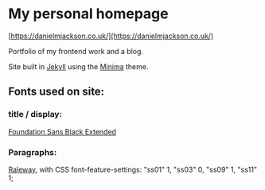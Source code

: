# My personal homepage

[https://danielmjackson.co.uk/](https://danielmjackson.co.uk/)

Portfolio of my frontend work and a blog.

Site built in [Jekyll](https://jekyllrb.com/) using the [Minima](https://github.com/jekyll/minima) theme. 

## Fonts used on site:

### title / display:

[Foundation Sans Black Extended](https://www.fontspring.com/fonts/fontsite/foundation-sans/foundation-sans-black-extended)

### Paragraphs:

[Raleway](https://fonts.google.com/specimen/Raleway), with CSS font-feature-settings: "ss01" 1, "ss03" 0, "ss09" 1, "ss11" 1;

